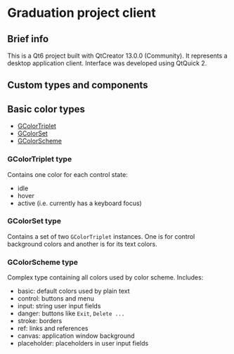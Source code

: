 # Graduation project client
## Brief info
This is a Qt6 project built with QtCreator 13.0.0 (Community). It represents a desktop application client. Interface was developed using QtQuick 2.
## Custom types and components
## Basic color types
- [GColorTriplet](#gcolortriplet-type)
- [GColorSet](#gcolorset-type)
- [GColorScheme](#gcolorscheme-type)

### GColorTriplet type
Contains one color for each control state: 
- idle
- hover
- active (i.e. currently has a keyboard focus)

### GColorSet type
Contains a set of two `GColorTriplet` instances. One is for control background colors and another is for its text colors.

### GColorScheme type
Complex type containing all colors used by color scheme. Includes:
- basic: default colors used by plain text
- control: buttons and menu
- input: string user input fields
- danger: buttons like `Exit`, `Delete ...`
- stroke: borders
- ref: links and references
- canvas: application window background
- placeholder: placeholders in user input fields
